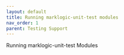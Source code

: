 ```yaml
---
layout: default
title: Running marklogic-unit-test modules
nav_order: 1
parent: Testing Support
---
```


Running marklogic-unit-test Modules